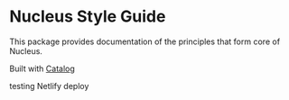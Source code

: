 # Nucleus Style Guide

This package provides documentation of the principles that form core of Nucleus.

Built with [Catalog](https://catalog.style)

testing Netlify deploy